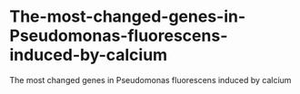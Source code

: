 # The-most-changed-genes-in-Pseudomonas-fluorescens-induced-by-calcium
The most changed genes in Pseudomonas fluorescens induced by calcium
